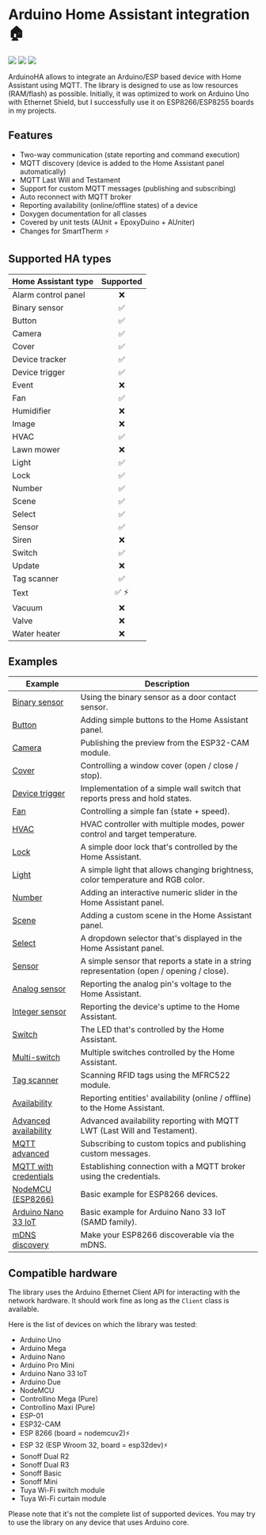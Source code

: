 # Arduino Home Assistant integration 🏠

[![](https://img.shields.io/github/v/release/dawidchyrzynski/arduino-home-assistant?label=Version)](https://github.com/dawidchyrzynski/arduino-home-assistant/releases)
[![](https://img.shields.io/badge/Browse_Documentation-40BC13)](https://dawidchyrzynski.github.io/arduino-home-assistant/)
[![](https://img.shields.io/static/v1?label=Sponsor&message=%E2%9D%A4&logo=GitHub&color=%23fe8e86)](https://github.com/sponsors/dawidchyrzynski)

ArduinoHA allows to integrate an Arduino/ESP based device with Home Assistant using MQTT.
The library is designed to use as low resources (RAM/flash) as possible.
Initially, it was optimized to work on Arduino Uno with Ethernet Shield,
but I successfully use it on ESP8266/ESP8255 boards in my projects.

## Features

* Two-way communication (state reporting and command execution)
* MQTT discovery (device is added to the Home Assistant panel automatically)
* MQTT Last Will and Testament
* Support for custom MQTT messages (publishing and subscribing)
* Auto reconnect with MQTT broker
* Reporting availability (online/offline states) of a device
* Doxygen documentation for all classes
* Covered by unit tests (AUnit + EpoxyDuino + AUniter)
* Changes for SmartTherm ⚡

## Supported HA types

| Home Assistant type | Supported |
| ------------------- | :--------: |
| Alarm control panel |     ❌     |
| Binary sensor       |     ✅     |
| Button              |     ✅     |
| Camera              |     ✅     |
| Cover               |     ✅     |
| Device tracker      |     ✅     |
| Device trigger      |     ✅     |
| Event               |     ❌     |
| Fan                 |     ✅     |
| Humidifier          |     ❌     |
| Image               |     ❌     |
| HVAC                |     ✅     |
| Lawn mower          |     ❌     |
| Light               |     ✅     |
| Lock                |     ✅     |
| Number              |     ✅     |
| Scene               |     ✅     |
| Select              |     ✅     |
| Sensor              |     ✅     |
| Siren               |     ❌     |
| Switch              |     ✅     |
| Update              |     ❌     |
| Tag scanner         |     ✅     |
| Text                |     ✅ ⚡   |
| Vacuum              |     ❌     |
| Valve               |     ❌     |
| Water heater        |     ❌     |

## Examples

|Example|Description                  |
|-------|-----------------------------|
|[Binary sensor](examples/binary-sensor/binary-sensor.ino)|Using the binary sensor as a door contact sensor.|
|[Button](examples/button/button.ino)|Adding simple buttons to the Home Assistant panel.|
|[Camera](examples/esp32-cam/esp32-cam.ino)|Publishing the preview from the ESP32-CAM module.|
|[Cover](examples/cover/cover.ino)|Controlling a window cover (open / close / stop).|
|[Device trigger](examples/multi-state-button/multi-state-button.ino)|Implementation of a simple wall switch that reports press and hold states.|
|[Fan](examples/fan/fan.ino)|Controlling a simple fan (state + speed).|
|[HVAC](examples/hvac/hvac.ino)|HVAC controller with multiple modes, power control and target temperature.|
|[Lock](examples/lock/lock.ino)|A simple door lock that's controlled by the Home Assistant.|
|[Light](examples/light/light.ino)|A simple light that allows changing brightness, color temperature and RGB color.|
|[Number](examples/number/number.ino)|Adding an interactive numeric slider in the Home Assistant panel.|
|[Scene](examples/scene/scene.ino)|Adding a custom scene in the Home Assistant panel. |
|[Select](examples/select/select.ino)|A dropdown selector that's displayed in the Home Assistant panel.|
|[Sensor](examples/sensor/sensor.ino)|A simple sensor that reports a state in a string representation (open / opening / close).|
|[Analog sensor](examples/sensor-analog/sensor-analog.ino)|Reporting the analog pin's voltage to the Home Assistant.|
|[Integer sensor](examples/sensor-integer/sensor-integer.ino)|Reporting the device's uptime to the Home Assistant.|
|[Switch](examples/led-switch/led-switch.ino)|The LED that's controlled by the Home Assistant.|
|[Multi-switch](examples/multi-switch/multi-switch.ino)|Multiple switches controlled by the Home Assistant.|
|[Tag scanner](examples/tag-scanner/tag-scanner.ino)|Scanning RFID tags using the MFRC522 module.|
|[Availability](examples/availability/availability.ino)|Reporting entities' availability (online / offline) to the Home Assistant.|
|[Advanced availability](examples/advanced-availability/advanced-availability.ino)|Advanced availability reporting with MQTT LWT (Last Will and Testament).|
|[MQTT advanced](examples/mqtt-advanced/mqtt-advanced.ino)|Subscribing to custom topics and publishing custom messages.|
|[MQTT with credentials](examples/mqtt-with-credentials/mqtt-with-credentials.ino)|Establishing connection with a MQTT broker using the credentials. |
|[NodeMCU (ESP8266)](examples/nodemcu/nodemcu.ino)|Basic example for ESP8266 devices.|
|[Arduino Nano 33 IoT](examples/nano33iot/nano33iot.ino)|Basic example for Arduino Nano 33 IoT (SAMD family).|
|[mDNS discovery](examples/mdns/mdns.ino)|Make your ESP8266 discoverable via the mDNS.|

## Compatible hardware

The library uses the Arduino Ethernet Client API for interacting with the network hardware.
It should work fine as long as the `Client` class is available.

Here is the list of devices on which the library was tested:

* Arduino Uno
* Arduino Mega
* Arduino Nano
* Arduino Pro Mini
* Arduino Nano 33 IoT
* Arduino Due
* NodeMCU
* Controllino Mega (Pure)
* Controllino Maxi (Pure)
* ESP-01
* ESP32-CAM
* ESP 8266 (board = nodemcuv2)⚡
* ESP 32 (ESP Wroom 32, board = esp32dev)⚡
* Sonoff Dual R2
* Sonoff Dual R3
* Sonoff Basic
* Sonoff Mini
* Tuya Wi-Fi switch module
* Tuya Wi-Fi curtain module

Please note that it's not the complete list of supported devices.
You may try to use the library on any device that uses Arduino core.
